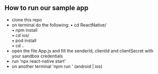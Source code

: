 ## How to run our sample app

- clone this repo
- on terminal do the following:
  • cd ReactNative/<br>
  • npm install<br>
  • cd ios/<br>
  • pod install<br>
  • cd ..<br>
- open the file App.js and fill the senderId, clientId and clientSecret with your sandbox credentials
- run 'npx react-native start'
- on another terminal 'npm run <platform>' (android | ios) 
